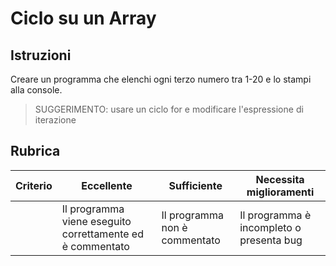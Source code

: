 # Ciclo su un Array

## Istruzioni

Creare un programma che elenchi ogni terzo numero tra 1-20 e lo stampi alla console.

> SUGGERIMENTO: usare un ciclo for e modificare l'espressione di iterazione

## Rubrica

| Criterio | Eccellente                              | Sufficiente                 | Necessita miglioramenti              |
| -------- | --------------------------------------- | ------------------------ | ------------------------------ |
|          | Il programma viene eseguito correttamente ed è commentato |Il programma non è commentato | Il programma è incompleto o presenta bug |